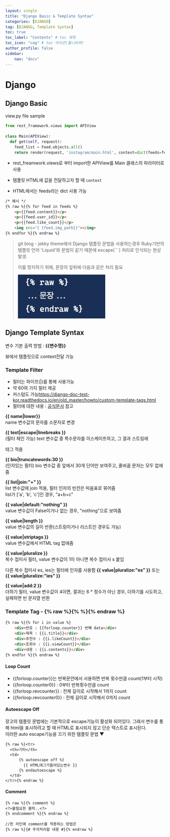 ```yaml
---
layout: single
title: "Django Basic & Template Syntax"
categories: [DJANGO]
tag: [DJANGO, Template Syntax]
toc: true
toc_label: "Contents" # toc 제목
toc_icon: "cog" # toc 아이콘(톱니바퀴)
author_profile: false
sidebar:
    nav: "docs"
---
```




# Django

## Django Basic

view.py file sample

```python
from rest_framework.views import APIView

class Main(APIView):
  def get(self, request):
    feed_list = Feed.objects.all()
    return render(request, 'instagram/main.html', context=dict(feeds=feed_list))
```

- rest_freamwork.views로 부터 import한 APIView를 Main 클래스의 파라미터로 사용

- 템플릿 HTML에 값을 전달하고자 할 때 `context`

- HTML에서는 feeds라는 dict 사용 가능

```html
/* 예시 */
{% raw %}{% for feed in feeds %}
	<p>{{feed.content}}</p>
	<p>{{feed.user_id}}</p>
	<p>{{feed.like_count}}</p>
	<img src="{ {feed.img_path}}"></img>
{% endfor %}{% endraw %}
```



> git blog - jekky theme에서 Django 템플릿 문법을 사용하는경우 Ruby기반의 템플릿 언어 'Liquid'와 문법이 같기 때문에 escape(```) 처리로 인식되는 현상 발생.
>
> 이를 방지하기 위해, 문장의 앞뒤에 다음과 같은 처리 필요
>
> ![image-20220926095526319](../../images/2022-09-19-django-step1/image-20220926095526319.png)

## Django Template Syntax



변수 기본 출력 방법 : **{\{변수명\}}**

뷰에서 탬플릿으로 context전달 가능

### Template Filter

- 필터는 파이프(\|)를 통해 사용가능
- 약 60여 가지 필터 제공
- 커스텀도 가능<https://django-doc-test-kor.readthedocs.io/en/old_master/howto/custom-template-tags.html>
- 필터에 대한 내용 : [공식문서](https://django-doc-test-kor.readthedocs.io/en/old_master/ref/templates/builtins.html#ref-templates-builtins-filters) 참고

**\{\{ name\|lower\}\}**  
name 변수값의 문자를 소문자로 변경

**\{\{ text|escape|linebreaks \}\}**   
(필터 체인 가능) text 변수값 중 특수문자를 이스케이프하고, 
그 결과 스트링에 <p>태그 적용

**\{\{ bio|truncatewords:30 \}\}**  
(인자있는 필터) bio 변수값 중 앞에서 30개 단어만 보여주고, 줄바꿈 문자는 모두 없애줌

**\{\{ list\|join:"+" \}\}**   
list 변수값에 join 적용, 필터 인자의 빈칸은 따옴표로 묶어줌  
list가 ['a', 'b', 'c']인 경우, "a+b+c"

**\{\{ value\|default:"nothing" \}\}**  
value 변수값이 False이거나 없는 경우, "nothing"으로 보여줌

**\{\{ value\|length \}\}**  
value 변수값의 길이 반환(스트링이거나 리스트인 경우도 가능)

**\{\{ value\|striptags \}\}**  
 value 변수값에서 HTML tag 없애줌 

**\{\{ value\|pluralize \}\}**  
복수 접미사 필터, value 변수값이 1이 아니면 복수 접미사 s 붙임

다른 복수 접미사 es, ies는 필터에 인자를 사용함
**\{\{ value\|pluralize:"es" \}\}** 또는 **\{\{ value\|pluralize:"ies" \}\}**

**\{\{ value\|add:2 \}\}**  
더하기 필터, value 변수값이 4이면, 결과는 6
\* 정수가 아닌 경우, 더하기를 시도하고, 실패하면 빈 문자열 반환



### Template Tag - {% raw %}{% %}{% endraw %}

```html
{% raw %}{% for i in value %} 
    <div>번호 : {{forloop.counter}} 번째 data</div>
    <div>제목 : {{i.title}}</div>
    <div>추천수 : {{i.likeCount}}</div>
    <div>조회수 : {{i.viewCount}}</div>
    <div>내용 : {{i.contents}}</div>
{% endfor %}{% endraw %}
```

#### Loop Count

- \{\{forloop.counter\}\}는 반복문안에서 사용하면 반복 횟수만큼 count(1부터 시작)
- \{\{forloop.counter0\}\} : 0부터 반복횟수만큼 count
- \{\{forloop.revcounter\}\} : 전체 길이로 시작해서 1까지 count
- \{\{forloop.revcounter0\}\} : 전체 길이로 시작해서 0까지 count



#### Autoescape Off

장고의 템플릿 문법에는 기본적으로 escape기능이 활성화 되어있다. 그래서 변수를 통해 html을 표시하려고 할 때 HTML로 표시되지 않고 단순 텍스트로 표시된다.  
이러한 auto escape기능을 끄기 위한 템플릿 문법 ▼

```django
{% raw %}<tr>
  <th>기타</th>
  <td>
      {% autoescape off %}
      	{{ HTML태그가들어있는변수 }}
      {% endautoescape %}
  </td>
</tr>{% endraw %}
```



#### Comment

```django
{% raw %}{% comment %}
<?>불필요한 블럭..<?>
{% endcomment %}{% endraw %}

//한 라인에 comment를 적용하는 방법은
{% raw %}{# 주석처리할 내용 #}{% endraw %}
```

